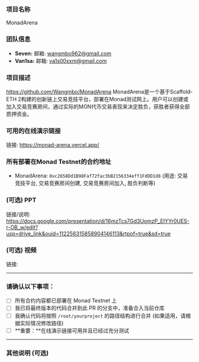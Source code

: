 ### 项目名称
MonadArena
### 团队信息
- **Seven:** 邮箱: <wangmbo962@gmail.com>
- **Van1sa:** 邮箱: <va1s00xxm@gmail.com>
### 项目描述
https://github.com/Wangmbo/MonadArena
MonadArena是一个基于Scaffold-ETH 2构建的创新链上交易竞技平台，部署在Monad测试网上。用户可以创建或加入交易竞赛房间，通过实际的MON代币交易表现来决定胜负，获胜者获得全部质押资金。
### 可用的在线演示链接
链接: https://monad-arena.vercel.app/

### 所有部署在Monad Testnet的合约地址
- MonadArena: `0xc2658Dd1B98Faf72fac3bB2156334eff1FdDD1d8` (用途: 交易竞技平台, 交易竞赛房间创建, 交易竞赛房间加入, 胜负判断等)
### (可选) PPT
链接/说明:
https://docs.google.com/presentation/d/16mzTcs7Gd3UomzP_EIYYr0UES-r-OB_w/edit?usp=drive_link&ouid=112256315858904146113&rtpof=true&sd=true
### (可选) 视频
链接:

---

### 请确认以下事项：

- [ ] 所有合约内容都已部署在 Monad Testnet 上
- [ ] 我已将最终版本的代码合并到此 PR 的分支中，准备合入当前仓库
- [ ] 我确认代码将按照 `/root/yourproject` 的路径结构进行合并 (如果适用，请根据实际情况修改路径)
- [ ] **重要：**在线演示链接可用并且已经过充分测试

---

### 其他说明 (可选)
